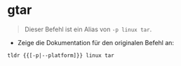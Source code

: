 # gtar

> Dieser Befehl ist ein Alias von `-p linux tar`.

- Zeige die Dokumentation für den originalen Befehl an:

`tldr {{[-p|--platform]}} linux tar`
